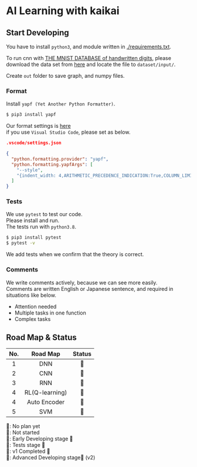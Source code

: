 # AI Learning with kaikai

## Start Developing
You have to install `python3`, and module written in [./requirements.txt](./requirements.txt).

To run cnn with [THE MNIST DATABASE of handwritten digits](http://yann.lecun.com/exdb/mnist/),
please download the data set from [here](https://storage.googleapis.com/tensorflow/tf-keras-datasets/mnist.npz) and locate the file to `dataset/input/`.  

Create `out` folder to save graph, and numpy files.

### Format
Install `yapf (Yet Another Python Formatter)`.

```sh
$ pip3 install yapf
```
Our format settings is [here](./.style.yapf)  
if you use `Visual Studio Code`, please set as below.  

```json
.vscode/settings.json

{
  "python.formatting.provider": "yapf",
  "python.formatting.yapfArgs": [
    "--style",
    "{indent_width: 4,ARITHMETIC_PRECEDENCE_INDICATION:True,COLUMN_LIMIT:120,BLANK_LINES_AROUND_TOP_LEVEL_DEFINITION=1,based_on_style: google}"
  ]
}
```

### Tests
We use `pytest` to test our code.  
Please install and run.  
The tests run with `python3.8`.  

```sh
$ pip3 install pytest
$ pytest -v
```
We add tests when we confirm that the theory is correct.

### Comments
We write comments actively, because we can see more easily.  
Comments are written English or Japanese sentence, and required in situations like below.
- Attention needed
- Multiple tasks in one function
- Complex tasks

## Road Map & Status
|No.|Road Map|Status|
|:--:|:--:|:--:|
|1|DNN|🐥|
|2|CNN|🐣|
|3|RNN|🥚|
|4|RL(Q-learning)|🥚|
|4|Auto Encoder|🥚|
|5|SVM|🥚|

🍳: No plan yet  
🥚: Not started  
🐣: Early Developing stage 🌱  
🐥: Tests stage 🧪  
🐤: v1 Completed 🎉  
🐔: Advanced Developing stage🔨 (v2)  